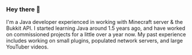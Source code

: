 ### Hey there 👋

I'm a Java developer experienced in working with Minecraft server & the Bukkit API.
I started learning Java around 1.5 years ago, and have worked on commissioned projects for a little over a year now. 
My past experience includes working on small plugins, populated network servers, and large YouTuber videos.

<!--
**devcaramel/devcaramel** is a ✨ _special_ ✨ repository because its `README.md` (this file) appears on your GitHub profile.

Here are some ideas to get you started:

- 🔭 I’m currently working on ...
- 🌱 I’m currently learning ...
- 👯 I’m looking to collaborate on ...
- 🤔 I’m looking for help with ...
- 💬 Ask me about ...
- 📫 How to reach me: ...
- 😄 Pronouns: ...
- ⚡ Fun fact: ...
-->
